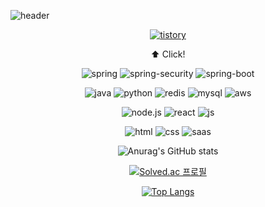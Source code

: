 ![header](https://capsule-render.vercel.app/api?type=venom&color=auto&height=200&section=header&text=Hi,%20I'm%20Dabomi!👋&fontSize=50)


<div align="center">

<a href="https://mamomi.tistory.com" target="_blank">

![tistory](https://img.shields.io/badge/Tistory-000000?style=flat&logo=Tistory&logoColor=#000000)

</a>

<p>⬆️ Click!</p>


![spring](https://img.shields.io/badge/Spring-6DB33F?style=for-the-badge&logo=spring&logoColor=white) ![spring-security](https://img.shields.io/badge/Spring_Security-6DB33F?style=for-the-badge&logo=SpringSecurity&logoColor=white) ![spring-boot](https://img.shields.io/badge/Spring_Boot-6DB33F?style=for-the-badge&logo=springboot&logoColor=white)


![java](https://img.shields.io/badge/Java-ED8B00?style=for-the-badge&logo=openjdk&logoColor=white) ![python](https://img.shields.io/badge/Python-14354C?style=for-the-badge&logo=python&logoColor=white) ![redis](https://img.shields.io/badge/redis-red?style=for-the-badge&logo=redis&logoColor=white) ![mysql](https://img.shields.io/badge/mysql-blue?style=for-the-badge&logo=mysql&logoColor=white) ![aws](https://img.shields.io/badge/aws-232F3E?style=for-the-badge&logo=amazon&logoColor=white)

![node.js](https://img.shields.io/badge/Node.js-43853D?style=for-the-badge&logo=node.js&logoColor=white) ![react](https://img.shields.io/badge/React-20232A?style=for-the-badge&logo=react&logoColor=61DAFB) ![js](https://img.shields.io/badge/JavaScript-F7DF1E?style=for-the-badge&logo=JavaScript&logoColor=white) 

![html](https://img.shields.io/badge/HTML5-E34F26?style=for-the-badge&logo=html5&logoColor=white) ![css](https://img.shields.io/badge/CSS3-1572B6?style=for-the-badge&logo=css3&logoColor=white) ![saas](https://img.shields.io/badge/Sass-CC6699?style=for-the-badge&logo=sass&logoColor=white)
  

![Anurag's GitHub stats](https://github-readme-stats.vercel.app/api?username=KimDabomi&show_icons=true&theme=dracula)

[![Solved.ac
프로필](http://mazassumnida.wtf/api/v2/generate_badge?boj=cdabomi)](https://solved.ac/cdabomi)

[![Top Langs](https://github-readme-stats.vercel.app/api/top-langs/?username=KimDabomi&layout=compact)](https://github.com/KimDabomi/github-readme-stats)

</div>
